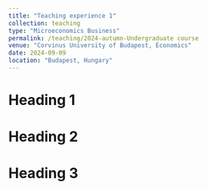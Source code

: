 ```yaml
---
title: "Teaching experience 1"
collection: teaching
type: "Microeconomics Business"
permalink: /teaching/2024-autumn-Undergraduate course
venue: "Corvinus University of Budapest, Economics"
date: 2024-09-09
location: "Budapest, Hungary"
---
```




Heading 1
======

Heading 2
======

Heading 3
======
